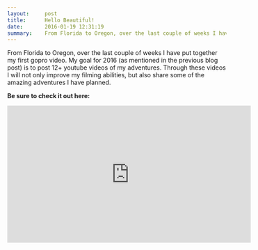 ```yaml
---
layout:     post
title:      Hello Beautiful!
date:       2016-01-19 12:31:19
summary:    From Florida to Oregon, over the last couple of weeks I have put together my first gopro video. This is in pursuit of trying to better my filming abilities and post a video a month...
---
```


From Florida to Oregon, over the last couple of weeks I have put together my first gopro video. My goal for 2016 (as mentioned in the previous blog post) is to post 12+ youtube videos of my adventures. Through these videos I will not only improve my filming abilities, but also share some of the amazing adventures I have planned.

**Be sure to check it out here:**
<iframe width="560" height="315" src="https://www.youtube.com/embed/07sA6vtcF88" frameborder="0" allowfullscreen="allowfullscreen"></iframe>
